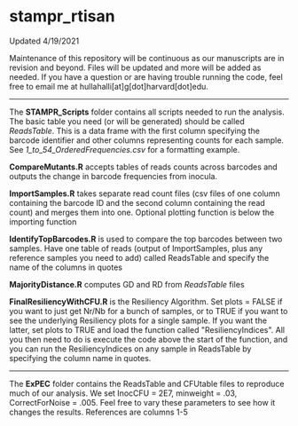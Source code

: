 # stampr_rtisan

Updated 4/19/2021

Maintenance of this repository will be continuous as our manuscripts are in revision and beyond. Files will be updated and more will be added as needed. If you have a question or are having trouble running the code, feel free to email me at hullahalli[at]g[dot]harvard[dot]edu. 

-----

The **STAMPR_Scripts** folder contains all scripts needed to run the analysis. 
The basic table you need (or will be generated) should be called *ReadsTable*. This is a data frame with the first column specifying the barcode identifier and other columns representing counts for each sample. See *1_to_54_OrderedFrequencies.csv* for a formatting example.


**CompareMutants.R** accepts tables of reads counts across barcodes and outputs the change in barcode frequencies from inocula. 

**ImportSamples.R** takes separate read count files (csv files of one column containing the barcode ID and the second column containing the read count) and merges them into one. Optional plotting function is below the importing function

**IdentifyTopBarcodes.R** is used to compare the top barcodes between two samples. Have one table of reads (output of ImportSamples, plus any reference samples you need to add) called ReadsTable and specify the name of the columns in quotes 

**MajorityDistance.R** computes GD and RD from *ReadsTable* files

**FinalResiliencyWithCFU.R** is the Resiliency Algorithm. Set plots = FALSE if you want to just get Nr/Nb for a bunch of samples, or to TRUE if you want to see the underlying Resiliency plots for a single sample. If you want the latter, set plots to TRUE and load the function called "ResiliencyIndices". All you then need to do is execute the code above the start of the function, and you can run the ResiliencyIndices on any sample in ReadsTable by specifying the column name in quotes. 

-----

The **ExPEC** folder contains the ReadsTable and CFUtable files to reproduce much of our analysis. We set InocCFU = 2E7, minweight = .03, CorrectForNoise = .005. Feel free to vary these parameters to see how it changes the results. References are columns 1-5
